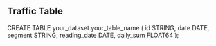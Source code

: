 ## Traffic Table

CREATE TABLE your_dataset.your_table_name (
  id STRING,
  date DATE,
  segment STRING,
  reading_date DATE,
  daily_sum FLOAT64
);


